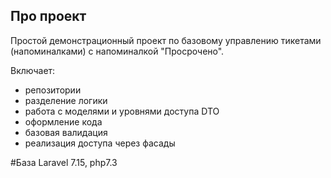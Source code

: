 ## Про проект

Простой демонстрационный проект по базовому управлению тикетами (напоминалками) с напоминалкой "Просрочено".

Включает:
 - репозитории
 - разделение логики
 - работа с моделями и уровнями доступа DTO
 - оформление кода
 - базовая валидация
 - реализация доступа через фасады

#База
Laravel 7.15, php7.3